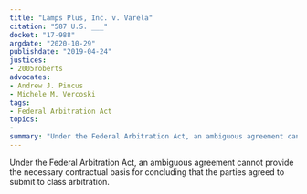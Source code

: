 ```yaml
---
title: "Lamps Plus, Inc. v. Varela"
citation: "587 U.S. ___"
docket: "17-988"
argdate: "2020-10-29"
publishdate: "2019-04-24"
justices:
- 2005roberts
advocates:
- Andrew J. Pincus
- Michele M. Vercoski
tags:
- Federal Arbitration Act 
topics:
-
summary: "Under the Federal Arbitration Act, an ambiguous agreement cannot provide the necessary contractual basis for concluding that the parties agreed to submit to class arbitration."
---
```

Under the Federal Arbitration Act, an ambiguous agreement cannot provide the necessary contractual basis for concluding that the parties agreed to submit to class arbitration.